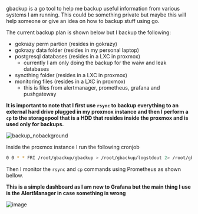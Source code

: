 gbackup is a go tool to help me backup useful information from various systems I am running.
This could be something private but maybe this will help someone or give an idea on how to backup stuff using go.

The current backup plan is shown below but I backup the following:
- gokrazy perm partion (resides in gokrazy)
- gokrazy data folder (resides in my personal laptop)
- postgresql databases (resides in a LXC in proxmox)
  - currently I am only doing the backup for the waiw and leak databases
- syncthing folder (resides in a LXC in proxmox)
- monitoring files (resides in a LXC in proxmox)
  - this is files from alertmanager, prometheus, grafana and pushgateway

**It is important to note that I first use `rsync` to backup everything to an external hard drive plugged in my proxmox instance and then I perform a `cp` to the storagepool that is a HDD that resides inside the proxmox and is used only for backups.**


![backup_nobackground](https://github.com/BrunoTeixeira1996/gbackup/assets/12052283/0f969773-237f-456c-9868-3d99f5c8ed98)


Inside the proxmox instance I run the following cronjob

``` bash
0 0 * * FRI /root/gbackup/gbackup > /root/gbackup/logstdout 2> /root/gbackup/logstderr
```


Then I monitor the `rsync` and `cp` commands using Prometheus as shown bellow.

**This is a simple dashboard as I am new to Grafana but the main thing I use is the AlertManager in case something is wrong**

![image](https://github.com/BrunoTeixeira1996/gbackup/assets/12052283/0905a2fb-33da-47ba-9f6f-beec1d4a9eb6)
